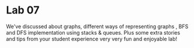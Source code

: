 # Lab 07


We've discussed about graphs, different ways of representing graphs , BFS and DFS
implementation using stacks & queues. Plus some extra stories and tips from your student experience
very very fun and enjoyable lab!
